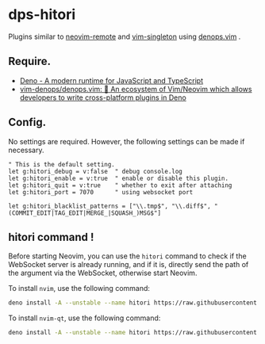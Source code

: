 # dps-hitori

Plugins similar to [neovim-remote](https://github.com/mhinz/neovim-remote) and [vim-singleton](https://github.com/thinca/vim-singleton) using [denops.vim](https://github.com/vim-denops/denops.vim) .

## Require.

- [Deno - A modern runtime for JavaScript and TypeScript](https://deno.land/)
- [vim-denops/denops.vim: 🐜 An ecosystem of Vim/Neovim which allows developers to write cross-platform plugins in Deno](https://github.com/vim-denops/denops.vim)

## Config.

No settings are required. However, the following settings can be made if necessary.

```vim
" This is the default setting.
let g:hitori_debug = v:false  " debug console.log
let g:hitori_enable = v:true  " enable or disable this plugin.
let g:hitori_quit = v:true    " whether to exit after attaching
let g:hitori_port = 7070      " using websocket port

let g:hitori_blacklist_patterns = ["\\.tmp$", "\\.diff$", "(COMMIT_EDIT|TAG_EDIT|MERGE_|SQUASH_)MSG$"]
```

## hitori command !

Before starting Neovim, you can use the `hitori` command to check if the WebSocket server is already running, and if it is, directly send the path of the argument via the WebSocket, otherwise start Neovim.

To install `nvim`, use the following command:

```sh
deno install -A --unstable --name hitori https://raw.githubusercontent.com/yukimemi/dps-hitori/main/cmd/hitori.ts
```

To install `nvim-qt`, use the following command:

```sh
deno install -A --unstable --name hitori https://raw.githubusercontent.com/yukimemi/dps-hitori/main/cmd/hitori-qt.ts
```
